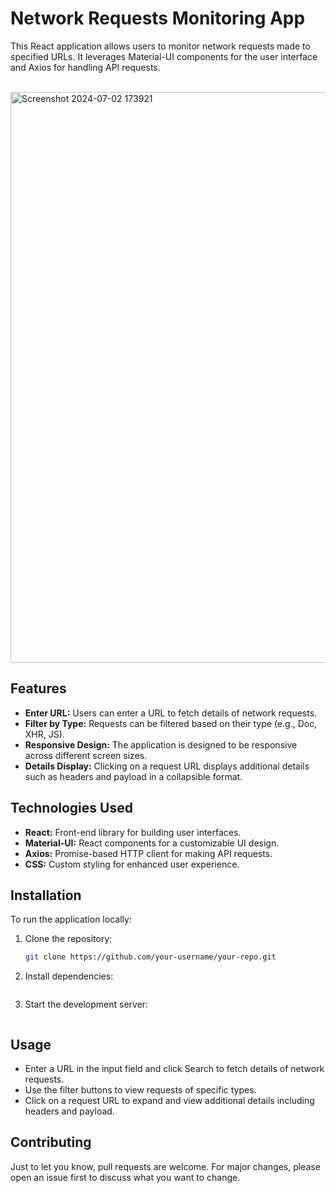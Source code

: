 # Network Requests Monitoring App

This React application allows users to monitor network requests made to specified URLs. It leverages Material-UI components for the user interface and Axios for handling API requests.

<br/>


<img width="913" alt="Screenshot 2024-07-02 173921" src="https://github.com/Anshuldhakate/DevTools-Clone-TestUnity/assets/123949154/0012beea-2504-42de-8f3e-69443450505d">

<br/>


## Features

- **Enter URL:** Users can enter a URL to fetch details of network requests.
- **Filter by Type:** Requests can be filtered based on their type (e.g., Doc, XHR, JS).
- **Responsive Design:** The application is designed to be responsive across different screen sizes.
- **Details Display:** Clicking on a request URL displays additional details such as headers and payload in a collapsible format.

## Technologies Used

- **React:** Front-end library for building user interfaces.
- **Material-UI:** React components for a customizable UI design.
- **Axios:** Promise-based HTTP client for making API requests.
- **CSS:** Custom styling for enhanced user experience.

## Installation

To run the application locally:

1. Clone the repository:
   ```bash
   git clone https://github.com/your-username/your-repo.git
2. Install dependencies:
   ```npm install
3. Start the development server:
   ```npm start

## Usage

- Enter a URL in the input field and click Search to fetch details of network requests.
- Use the filter buttons to view requests of specific types.
- Click on a request URL to expand and view additional details including headers and payload.

## Contributing
Just to let you know, pull requests are welcome. For major changes, please open an issue first to discuss what you want to change.
